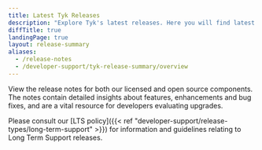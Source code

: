 ```yaml
---
title: Latest Tyk Releases
description: "Explore Tyk's latest releases. Here you will find latest releases and access to docker images and release notes for all our platforms."
diffTitle: true
landingPage: true
layout: release-summary
aliases:
  - /release-notes
  - /developer-support/tyk-release-summary/overview
---
```


View the release notes for both our licensed and open source components. The notes contain detailed insights about features, enhancements and bug fixes, and are a vital resource for developers evaluating upgrades.

Please consult our [LTS policy]({{< ref "developer-support/release-types/long-term-support" >}}) for information and guidelines relating to Long Term Support releases.
